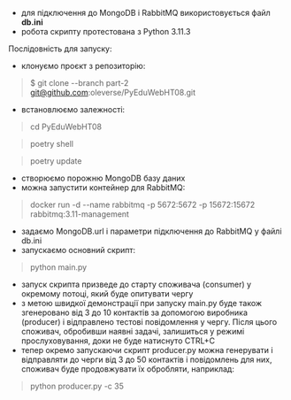 - для підключення до MongoDB і RabbitMQ використовується файл **db.ini**
- робота скрипту протестована з Python 3.11.3

Послідовність для запуску:
- клонуємо проєкт з репозиторію:
> $ git clone --branch part-2 git@github.com:oleverse/PyEduWebHT08.git
- встановлюємо залежності:
> cd PyEduWebHT08

> poetry shell

> poetry update

- створюємо порожню MongoDB базу даних
- можна запустити контейнер для RabbitMQ:
> docker run -d --name rabbitmq -p 5672:5672 -p 15672:15672 rabbitmq:3.11-management

- задаємо MongoDB.url і параметри підключення до RabbitMQ у файлі db.ini
- запускаємо основний скрипт:
> python main.py

- запуск скрипта призведе до старту споживача (consumer) у окремому потоці, який буде опитувати чергу
- з метою швидкої демонстрації при запуску main.py 
буде також згенеровано від 3 до 10 контактів за допомогою виробника (producer) і відправлено тестові
повідомлення у чергу. Після цього споживач, обробивши наявні задачі, залишиться у режимі прослуховування,
доки не буде натиснуто CTRL+C
- тепер окремо запускаючи скрипт producer.py можна генерувати і відправляти до черги від 3 до 50 контактів і
повідомлень для них, споживач буде продовжувати їх обробляти, наприклад:
> python producer.py -c 35
